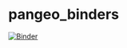 # pangeo_binders

[![Binder](https://binder.pangeo.io/badge_logo.svg)](https://binder.pangeo.io/v2/gh/abishekg7/pangeo_binders/master)
